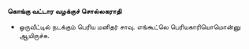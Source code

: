 **கொங்கு வட்டார வழக்குச் சொல்லகராதி**
- ஒருவீட்டில் நடக்கும் பெரிய மனிதர் சாவு. எங்கூட்லெ பெரியகாரியொமொன்னு ஆயிருச்சு.

